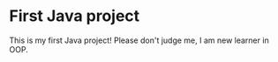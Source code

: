 # First Java project

This is my first Java project! Please don't judge me, I am new learner in OOP.
